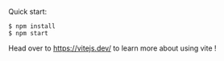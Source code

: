 
Quick start:

```
$ npm install
$ npm start
````

Head over to https://vitejs.dev/ to learn more about using vite
!
